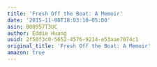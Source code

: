 ```yaml
---
title: 'Fresh Off the Boat: A Memoir'
date: '2015-11-08T18:03:10-05:00'
asin: B00957T3UC
author: Eddie Huang
uuid: 2f50f3c0-5652-4576-9214-e53aae7074c1
original_title: 'Fresh Off the Boat: A Memoir'
amazon: true
---
```


